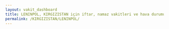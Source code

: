 ```yaml
---
layout: vakit_dashboard
title: LENINPOL, KIRGIZISTAN için iftar, namaz vakitleri ve hava durumu - ilçe/eyalet seç
permalink: /KIRGIZISTAN/LENINPOL/
---
```


<script type="text/javascript">
  var GLOBAL_COUNTRY = 'KIRGIZISTAN';
  var GLOBAL_CITY = 'LENINPOL';
  var GLOBAL_STATE = '';
  var lat = 72;
  var lon = 21;
</script>
